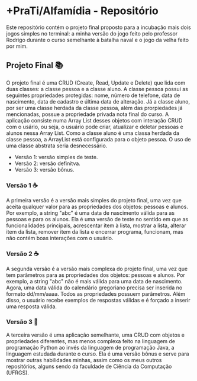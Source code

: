 # +PraTi/Alfamídia - Repositório

Este repositório contém o projeto final proposto para a incubação mais dois jogos simples no terminal: a minha versão do jogo feito pelo professor Rodrigo durante o curso semelhante à batalha naval e o jogo da velha feito por mim.

## Projeto Final :books:

O projeto final é uma CRUD (Create, Read, Update e Delete) que lida com duas classes: a classe pessoa e a classe aluno. A classe pessoa possui as seguintes propriedades protegidas: nome, número de telefone, data de nascimento, data de cadastro e última data de alteração. Já a classe aluno, por ser uma classe herdada da classe pessoa, além das prorpiedades já mencionadas, possue a propriedade privada nota final do curso. A aplicação consiste numa Array List desses objetos com interação CRUD com o usário, ou seja, o usuário pode criar, atualizar e deletar pessoas e alunos nessa Array List. Como a classe aluno é uma classa herdada da classe pessoa, a ArrayList está configurada para o objeto pessoa. O uso de uma classe abstrata seria desnecessário.

- Versão 1: versão simples de teste.
- Versão 2: versão definitva.
- Versão 3: versão bônus.

### Versão 1 :coffee:

A primeira versão é a versão mais simples do projeto final, uma vez que aceita qualquer valor para as propriedades dos objetos: pessoas e alunos. Por exemplo, a string "abc" é uma data de nascimento válida para as pessoas e para os alunos. Ela é uma versão de teste no sentido em que as funcionalidades principais, acrescentar item à lista, mostrar a lista, alterar item da lista, remover item da lista e encerrar programa, funcionam, mas não contém boas interações com o usuário.

### Versão 2 :coffee:

A segunda versão é a versão mais complexa do projeto final, uma vez que tem parâmetros para as propriedades dos objetos: pessoas e alunos. Por exemplo, a string "abc" não é mais válida para uma data de nascimento. Agora, uma data válida do calendário gregoriano precisa ser inserida no formato dd/mm/aaaa. Todos as propriedades possuem parâmetros. Além disso, o usuário recebe exemplos de respostas válidas e é forçado a inserir uma resposta válida.

### Versão 3 :snake:

A terceira versão é uma aplicação semelhante, uma CRUD com objetos e propriedades diferentes, mas menos complexa feito na linguagem de programação Python ao invés da linguagem de programação Java, a linguagem estudada durante o curso. Ela é uma versão bônus e serve para mostrar outras habilidades minhas, assim como os meus outros repositórios, alguns sendo da faculdade de Ciência da Computação (UFRGS).
